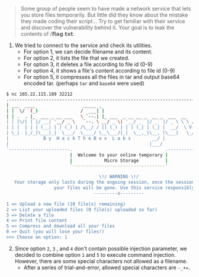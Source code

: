 > Some group of people seem to have made a network service that lets you store files temporarily. But little did they know about the mistake they made coding their script... Try to get familiar with their service and discover the vulnerability behind it. Your goal is to leak the contents of /𝗳𝗹𝗮𝗴.𝘁𝘅𝘁.

1. We tried to connect to the service and check its utilities.
   - For option 1, we can decide filename and its content.
   - For option 2, it lists the file that we created.
   - For option 3, it deletes a file according to file id (0-9)
   - For option 4, it shows a file's content according to file id (0-9)
   - For option 5, it compresses all the files in tar and output base64 encoded tar. (perhaps `tar` and `base64` were used)

```bash
$ nc 165.22.115.189 32212
.-------------------------------------------------------------------------------------.
| ___  ____                  _____ _                                      __   _____  |
| |  \/  (_)                /  ___| |                                    /  | |  _  | |
| | .  . |_  ___ _ __ ___   \ `--.| |_ ___  _ __ __ _  __ _  ___  __   __`| | | |/' | |
| | |\/| | |/ __| '__/ _ \   `--. \ __/ _ \| '__/ _` |/ _` |/ _ \ \ \ / / | | |  /| | |
| | |  | | | (__| | | (_) | /\__/ / || (_) | | | (_| | (_| |  __/  \ V / _| |_\ |_/ / |
| \_|  |_/_|\___|_|  \___/  \____/ \__\___/|_|  \__,_|\__, |\___|   \_/  \___(_)___/  |
|             B y  H a c k T h e B o x  L a b s        __/ |                          |
|                                                     |___/                           |
`-----------------------.                                   .-------------------------'
                        |  Welcome to your online temporary |
                        |            Micro Storage          |
                        `-----------------------------------'

                                   \!/ WARNING \!/
   Your storage only lasts during the ongoing session, once the session killed, all
                  your files will be gone. Use this service responsibly.
                                 ---------o---------

1 => Upload a new file (10 file(s) remaining)             
2 => List your uploaded files (0 file(s) uploaded so far)
3 => Delete a file                                        
4 => Print file content                                   
5 => Compress and download all your files                 
0 => Quit (you will lose your files!)                     
>>> Choose an option: 1
```

2. Since option `2`, `3` , and `4` don't contain possible injection parameter, we decided to combine option `1` and `5` to execute command injection. However, there are some special characters not allowed as a filename. 
   - After a series of trial-and-error, allowed special characters are `-_+=.`

